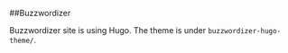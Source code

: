 ##Buzzwordizer

Buzzwordizer site is using Hugo. The theme is under ```buzzwordizer-hugo-theme/```.
